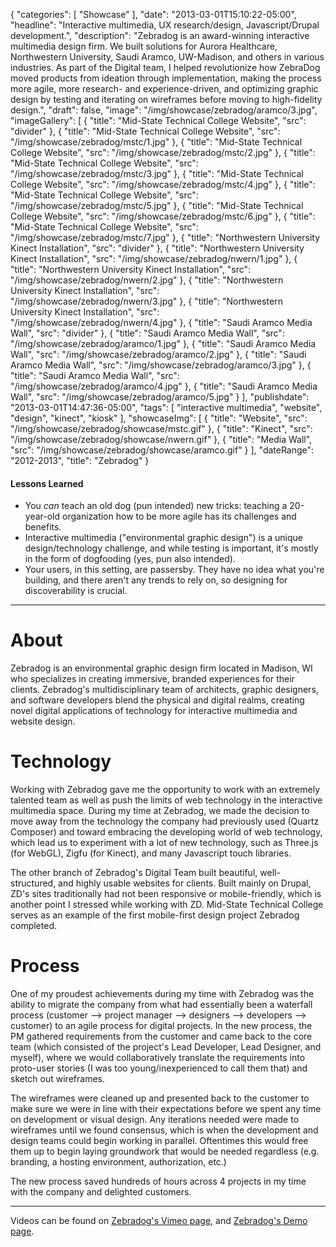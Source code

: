 {
   "categories": [
      "Showcase"
   ],
   "date": "2013-03-01T15:10:22-05:00",
   "headline": "Interactive multimedia, UX research/design, Javascript/Drupal development.",
   "description": "Zebradog is an award-winning interactive multimedia design firm. We built solutions for Aurora Healthcare, Northwestern University, Saudi Aramco, UW-Madison, and others in various industries. As part of the Digital team, I helped revolutionize how ZebraDog moved products from ideation through implementation, making the process more agile, more research- and experience-driven, and optimizing graphic design by testing and iterating on wireframes before moving to high-fidelity design.",
   "draft": false,
   "image": "/img/showcase/zebradog/aramco/3.jpg",
   "imageGallery": [
     {
       "title": "Mid-State Technical College Website",
       "src": "divider"
     },
     {
       "title": "Mid-State Technical College Website",
       "src": "/img/showcase/zebradog/mstc/1.jpg"
     },
     {
       "title": "Mid-State Technical College Website",
       "src": "/img/showcase/zebradog/mstc/2.jpg"
     },
     {
       "title": "Mid-State Technical College Website",
       "src": "/img/showcase/zebradog/mstc/3.jpg"
     },
     {
       "title": "Mid-State Technical College Website",
       "src": "/img/showcase/zebradog/mstc/4.jpg"
     },
     {
       "title": "Mid-State Technical College Website",
       "src": "/img/showcase/zebradog/mstc/5.jpg"
     },
     {
       "title": "Mid-State Technical College Website",
       "src": "/img/showcase/zebradog/mstc/6.jpg"
     },
     {
       "title": "Mid-State Technical College Website",
       "src": "/img/showcase/zebradog/mstc/7.jpg"
     },
     {
       "title": "Northwestern University Kinect Installation",
       "src": "divider"
     },
     {
       "title": "Northwestern University Kinect Installation",
       "src": "/img/showcase/zebradog/nwern/1.jpg"
     },
     {
       "title": "Northwestern University Kinect Installation",
       "src": "/img/showcase/zebradog/nwern/2.jpg"
     },
     {
       "title": "Northwestern University Kinect Installation",
       "src": "/img/showcase/zebradog/nwern/3.jpg"
     },
     {
       "title": "Northwestern University Kinect Installation",
       "src": "/img/showcase/zebradog/nwern/4.jpg"
     },
     {
       "title": "Saudi Aramco Media Wall",
       "src": "divider"
     },
     {
       "title": "Saudi Aramco Media Wall",
       "src": "/img/showcase/zebradog/aramco/1.jpg"
     },
     {
       "title": "Saudi Aramco Media Wall",
       "src": "/img/showcase/zebradog/aramco/2.jpg"
     },
     {
       "title": "Saudi Aramco Media Wall",
       "src": "/img/showcase/zebradog/aramco/3.jpg"
     },
     {
       "title": "Saudi Aramco Media Wall",
       "src": "/img/showcase/zebradog/aramco/4.jpg"
     },
     {
       "title": "Saudi Aramco Media Wall",
       "src": "/img/showcase/zebradog/aramco/5.jpg"
     }
   ],
   "publishdate": "2013-03-01T14:47:36-05:00",
   "tags": [
      "interactive multimedia",
      "website",
      "design",
      "kinect",
      "kiosk"
   ],
   "showcaseImg": [
     {
       "title": "Website",
       "src": "/img/showcase/zebradog/showcase/mstc.gif"
     },
     {
       "title": "Kinect",
       "src": "/img/showcase/zebradog/showcase/nwern.gif"
     },
     {
       "title": "Media Wall",
       "src": "/img/showcase/zebradog/showcase/aramco.gif"
     }
   ],
   "dateRange": "2012-2013",
   "title": "Zebradog"
}

<div class="tldnr">
  <h4>Lessons Learned</h4>
  <ul>
    <li>You <em>can</em> teach an old dog (pun intended) new tricks: teaching a 20-year-old organization how to be more agile has its challenges and benefits.</li>
    <li>Interactive multimedia ("environmental graphic design") is a unique design/technology challenge, and while testing is important, it's mostly in the form of dogfooding (yes, pun also intended).</li>
    <li>Your users, in this setting, are passersby. They have no idea what you're building, and there aren't any trends to rely on, so designing for discoverability is crucial.</li>
  </ul>
</div>

---

# About

Zebradog is an environmental graphic design firm located in Madison, WI who specializes in creating immersive, branded experiences for their clients. Zebradog's multidisciplinary team of architects, graphic designers, and software developers blend the physical and digital realms, creating novel digital applications of technology for interactive multimedia and website design.

# Technology

Working with Zebradog gave me the opportunity to work with an extremely talented team as well as push the limits of  web technology in the interactive multimedia space. During my time at Zebradog, we made the decision to move away from the technology the company had previously used (Quartz Composer) and toward embracing the developing world of web technology, which lead us to experiment with a lot of new technology, such as Three.js (for WebGL), Zigfu (for Kinect), and many Javascript touch libraries.

The other branch of Zebradog's Digital Team built beautiful, well-structured, and  highly usable websites for clients. Built mainly on Drupal, ZD's sites traditionally had not been responsive or mobile-friendly, which is another point I stressed while working with ZD. Mid-State Technical College serves as an example of the first mobile-first design project Zebradog completed.

# Process

One of my proudest achievements during my time with Zebradog was the ability to migrate the company from what had essentially been a waterfall process (customer --> project manager --> designers --> developers --> customer) to an agile process for digital projects. In the new process, the PM gathered requirements from the customer and came back to the core team (which consisted of the project's Lead Developer, Lead Designer, and myself), where we would collaboratively translate the requirements into proto-user stories (I was too young/inexperienced to call them that) and sketch out wireframes.

The wireframes were cleaned up and presented back to the customer to make sure we were in line with their expectations before we spent any time on development or visual design. Any iterations needed were made to wireframes until we found consensus, which is when the development and design teams could begin working in parallel. Oftentimes this would free them up to begin laying groundwork that would be needed regardless (e.g. branding, a hosting environment, authorization, etc.)

The new process saved hundreds of hours across 4 projects in my time with the company and delighted customers.

---

Videos can be found on <a href="http://vimeo.com/zebradog">Zebradog's Vimeo page</a>, and <a href="http://demo.zebradog.com">Zebradog's Demo page</a>.
